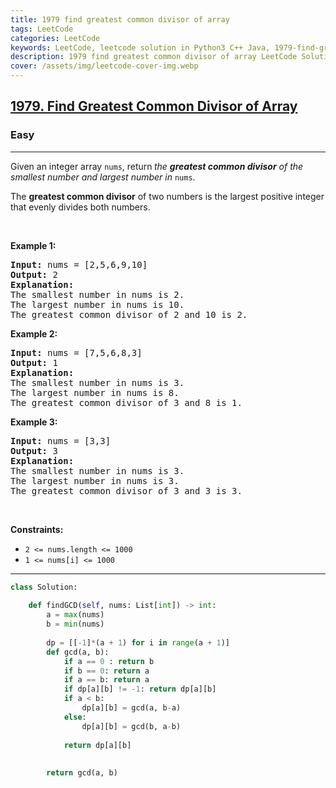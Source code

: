 ```yaml
---
title: 1979 find greatest common divisor of array
tags: LeetCode
categories: LeetCode
keywords: LeetCode, leetcode solution in Python3 C++ Java, 1979-find-greatest-common-divisor-of-array solution
description: 1979 find greatest common divisor of array LeetCode Solution Explained
cover: /assets/img/leetcode-cover-img.webp
---
```



<h2><a href="https://leetcode.com/problems/find-greatest-common-divisor-of-array/">1979. Find Greatest Common Divisor of Array</a></h2><h3>Easy</h3><hr><div><p>Given an integer array <code>nums</code>, return<strong> </strong><em>the <strong>greatest common divisor</strong> of the smallest number and largest number in </em><code>nums</code>.</p>

<p>The <strong>greatest common divisor</strong> of two numbers is the largest positive integer that evenly divides both numbers.</p>

<p>&nbsp;</p>
<p><strong>Example 1:</strong></p>

<pre><strong>Input:</strong> nums = [2,5,6,9,10]
<strong>Output:</strong> 2
<strong>Explanation:</strong>
The smallest number in nums is 2.
The largest number in nums is 10.
The greatest common divisor of 2 and 10 is 2.
</pre>

<p><strong>Example 2:</strong></p>

<pre><strong>Input:</strong> nums = [7,5,6,8,3]
<strong>Output:</strong> 1
<strong>Explanation:</strong>
The smallest number in nums is 3.
The largest number in nums is 8.
The greatest common divisor of 3 and 8 is 1.
</pre>

<p><strong>Example 3:</strong></p>

<pre><strong>Input:</strong> nums = [3,3]
<strong>Output:</strong> 3
<strong>Explanation:</strong>
The smallest number in nums is 3.
The largest number in nums is 3.
The greatest common divisor of 3 and 3 is 3.
</pre>

<p>&nbsp;</p>
<p><strong>Constraints:</strong></p>

<ul>
	<li><code>2 &lt;= nums.length &lt;= 1000</code></li>
	<li><code>1 &lt;= nums[i] &lt;= 1000</code></li>
</ul>
</div>

---




```python
class Solution:
    
    def findGCD(self, nums: List[int]) -> int:
        a = max(nums)
        b = min(nums)
        
        dp = [[-1]*(a + 1) for i in range(a + 1)]
        def gcd(a, b):
            if a == 0 : return b
            if b == 0: return a
            if a == b: return a
            if dp[a][b] != -1: return dp[a][b]
            if a < b: 
                dp[a][b] = gcd(a, b-a)
            else:
                dp[a][b] = gcd(b, a-b)
            
            return dp[a][b]
        
        
        return gcd(a, b)
```
